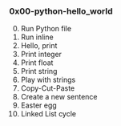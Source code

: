 ### 0x00-python-hello_world

0. Run Python file
1. Run inline
2. Hello, print
3. Print integer
4. Print float
5. Print string
6. Play with strings
7. Copy-Cut-Paste
8. Create a new sentence
9. Easter egg
10. Linked List cycle

